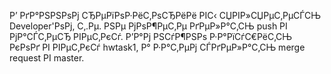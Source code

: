 Р’ РґР°РЅРЅРѕРј СЂРµРїРѕР·РёС‚РѕСЂРёРё РІС‹ СЏРІР»СЏРµС‚РµСЃСЊ Developer'РѕРј, С‚.Рµ. РЅРµ РјРѕР¶РµС‚Рµ РґРµР»Р°С‚СЊ push РІ РјР°СЃС‚РµСЂ РІРµС‚РєСѓ. Р’Р°Рј РЅСѓР¶РЅРѕ Р·Р°РїСѓС€РёС‚СЊ РєРѕРґ РІ РІРµС‚РєСѓ hwtask1, Р° Р·Р°С‚РµРј СЃРґРµР»Р°С‚СЊ merge request РІ master.